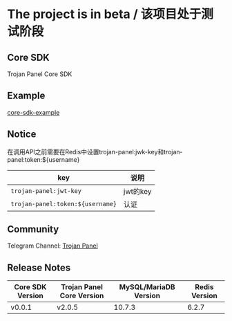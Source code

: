 # The project is in beta / 该项目处于测试阶段

## Core SDK

Trojan Panel Core SDK

## Example

[core-sdk-example](https://github.com/trojanpanel/core-sdk-example)

## Notice

在调用API之前需要在Redis中设置trojan-panel:jwk-key和trojan-panel:token:${username}

| key                              | 说明      |
|----------------------------------|---------|
| `trojan-panel:jwt-key`           | jwt的key |
| `trojan-panel:token:${username}` | 认证      |


## Community

Telegram Channel: [Trojan Panel](https://t.me/TrojanPanel)

## Release Notes

| Core SDK Version | Trojan Panel Core Version | MySQL/MariaDB Version | Redis Version |
|------------------|---------------------------|-----------------------|---------------|
| v0.0.1           | v2.0.5                    | 10.7.3                | 6.2.7         |
